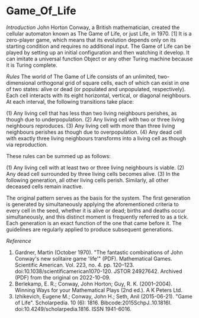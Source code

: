 # Game_Of_Life

*Introduction*
John Horton Conway, a British mathematician, created the cellular automaton known as The Game of Life, or just Life, in 1970. [1] It is a zero-player game, which means that its evolution depends only on its starting condition and requires no additional input. The Game of Life can be played by setting up an initial configuration and then watching it develop. It can imitate a universal function Object or any other Turing machine because it is Turing complete.

*Rules*
The world of The Game of Life consists of an unlimited, two-dimensional orthogonal grid of square cells, each of which can exist in one of two states: alive or dead (or populated and unpopulated, respectively). Each cell interacts with its eight horizontal, vertical, or diagonal neighbours. At each interval, the following transitions take place:

(1) Any living cell that has less than two living neighbours perishes, as though due to underpopulation.
(2) Any living cell with two or three living neighbours reproduces.
(3) Any living cell with more than three living neighbours perishes as though due to overpopulation.
(4) Any dead cell with exactly three living neighbours transforms into a living cell as though via reproduction.

These rules can be summed up as follows:

(1) Any living cell with at least two or three living neighbours is viable.
(2) Any dead cell surrounded by three living cells becomes alive.
(3) In the following generation, all other living cells perish. Similarly, all other deceased cells remain inactive.

The original pattern serves as the basis for the system. The first generation is generated by simultaneously applying the aforementioned criteria to every cell in the seed, whether it is alive or dead; births and deaths occur simultaneously, and this distinct moment is frequently referred to as a tick. Each generation is an exact function of the one that came before it. The guidelines are regularly applied to produce subsequent generations.

*Reference* 
 1. Gardner, Martin (October 1970). "The fantastic combinations of John Conway's new solitaire game 'life'" (PDF). Mathematical Games. Scientific American. Vol. 223, no. 4. pp. 120–123. doi:10.1038/scientificamerican1070-120. JSTOR 24927642. Archived (PDF) from the original on 2022-10-09.
 2. Berlekamp, E. R.; Conway, John Horton; Guy, R. K. (2001–2004). Winning Ways for your Mathematical Plays (2nd ed.). A K Peters Ltd.
 3. Izhikevich, Eugene M.; Conway, John H.; Seth, Anil (2015-06-21). "Game of Life". Scholarpedia. 10 (6): 1816. Bibcode:2015SchpJ..10.1816I. doi:10.4249/scholarpedia.1816. ISSN 1941-6016.
